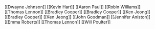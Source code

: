 [[Dwayne Johnson]]
[[Kevin Hart]]
[[Aaron Paul]]
[[Robin Williams]]
[[Thomas Lennon]]
[[Bradley Cooper]]
[[Bradley Cooper]]
[[Ken Jeong]]
[[Bradley Cooper]]
[[Ken Jeong]]
[[John Goodman]]
[[Jennifer Aniston]]
[[Emma Roberts]]
[[Thomas Lennon]]
[[Will Poulter]]
